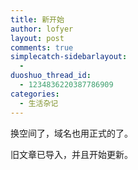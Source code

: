 ```yaml
---
title: 新开始
author: lofyer
layout: post
comments: true
simplecatch-sidebarlayout:
  - 
duoshuo_thread_id:
  - 1234836220387786909
categories:
  - 生活杂记
---
```

换空间了，域名也用正式的了。

旧文章已导入，并且开始更新。